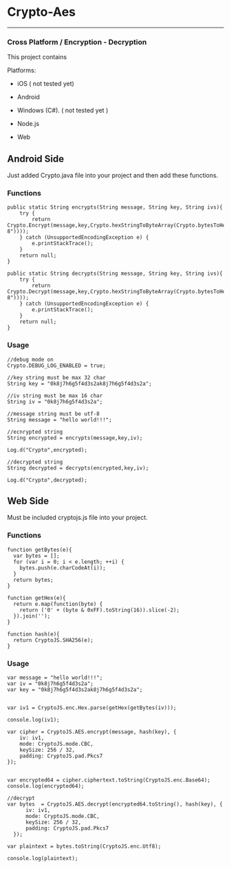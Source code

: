 # ﻿Crypto-Aes
--------


### Cross Platform / Encryption - Decryption


This project contains 


Platforms:

- iOS ( not tested yet)

- Android

- Windows (C#). ( not tested yet )

- Node.js

- Web

## Android Side

Just added Crypto.java file into your project and then add these functions.

### Functions

```
public static String encrypts(String message, String key, String ivs){
    try {
        return Crypto.Encrypt(message,key,Crypto.hexStringToByteArray(Crypto.bytesToHex(ivs.getBytes("UTF-8"))));
    } catch (UnsupportedEncodingException e) {
        e.printStackTrace();
    }
    return null;
}

public static String decrypts(String message, String key, String ivs){
    try {
        return Crypto.Decrypt(message,key,Crypto.hexStringToByteArray(Crypto.bytesToHex(ivs.getBytes("UTF-8"))));
    } catch (UnsupportedEncodingException e) {
        e.printStackTrace();
    }
    return null;
}
```

### Usage

```
//debug mode on
Crypto.DEBUG_LOG_ENABLED = true;

//key string must be max 32 char
String key = "0k8j7h6g5f4d3s2ak8j7h6g5f4d3s2a";

//iv string must be max 16 char
String iv = "0k8j7h6g5f4d3s2a";

//message string must be utf-8
String message = "hello world!!!";

//ecnrypted string
String encrypted = encrypts(message,key,iv);

Log.d("Crypto",encrypted);

//decrypted string
String decrypted = decrypts(encrypted,key,iv);

Log.d("Crypto",decrypted);
```


## Web Side

Must be included cryptojs.js file into your project.

### Functions

```
function getBytes(e){
  var bytes = [];
  for (var i = 0; i < e.length; ++i) {
    bytes.push(e.charCodeAt(i));
  }
  return bytes;
}

function getHex(e){
  return e.map(function(byte) {
    return ('0' + (byte & 0xFF).toString(16)).slice(-2);
  }).join('');
}

function hash(e){
  return CryptoJS.SHA256(e);
}
```

### Usage

```
var message = "hello world!!!";
var iv = "0k8j7h6g5f4d3s2a";
var key = "0k8j7h6g5f4d3s2ak8j7h6g5f4d3s2a";


var iv1 = CryptoJS.enc.Hex.parse(getHex(getBytes(iv)));

console.log(iv1);

var cipher = CryptoJS.AES.encrypt(message, hash(key), {
    iv: iv1,
    mode: CryptoJS.mode.CBC,
    keySize: 256 / 32,
    padding: CryptoJS.pad.Pkcs7
});


var encrypted64 = cipher.ciphertext.toString(CryptoJS.enc.Base64);
console.log(encrypted64);

//decrypt
var bytes  = CryptoJS.AES.decrypt(encrypted64.toString(), hash(key), {
      iv: iv1,
      mode: CryptoJS.mode.CBC,
      keySize: 256 / 32,
      padding: CryptoJS.pad.Pkcs7
  });

var plaintext = bytes.toString(CryptoJS.enc.Utf8);

console.log(plaintext);
```